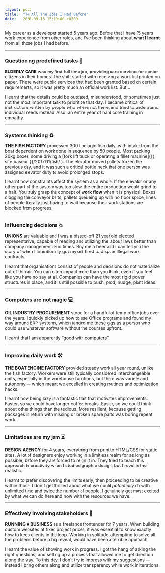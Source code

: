 ```yaml
---
layout: post
title:  "To All The Jobs I Had Before"
date:   2020-09-16 15:00:00 +0200
---
```


My career as a developer started 5 years ago. Before that I have 15 years work experience from other roles, and I‘ve been thinking about **what I learnt** from all those jobs I had before.

---

### Questioning predefined tasks 🤔

**ELDERLY CARE** was my first full time job, providing care services for senior citizens in their homes. The shift started with receiving a work list printed on paper. These were public services that had been granted based on certain requirements, so it was pretty much an official work list. But…

I learnt that the details could be outdated, misunderstood, or sometimes just not the most important task to prioritize that day. I became critical of instructions written by people who where not there, and tried to understand individual needs instead. Also: an entire year of hard core training in empathy.

---

### Systems thinking ♻️

**THE FISH FACTORY** processed 300 t pelagic fish daily, with intake from the boat dependent on work done in sequence by 50 people. Most packing 20kg boxes, some driving a [fork lift truck or operating a fillet machine]({{ site.baseurl }}/2017/11/fish/ ). The elevator moved pallets frozen the previous day, and it was such a critical bottle neck that one person was assigned elevator duty to avoid prolonged stops.

I learnt how constraints affect the system as a whole. If the elevator or any other part of the system was too slow, the entire production would grind to a halt. You truly grasp the concept of **work flow** when it is physical. Boxes clogging the conveyor belts, pallets queueing up with no floor space, lines of people literally just having to wait because their work stations are blocked from progress.

---

### Influencing decisions 💥

**UNIONS** are valuable and I was a pissed-off 21 year old elected representative, capable of reading and utilizing the labour laws better than company management. Fun times. Buy me a beer and I&nbsp;can tell you the story of when I intentionally got myself fired to dispute illegal work contracts.

I learnt that organisations consist of people and decisions do not materialize out of thin air. You can often impact more than you think, even if you feel like you have no say at all. Companies can have the most rigid power structures in place, and it is still possible to push, prod, nudge, plant ideas.

---

### Computers are not magic 💻

**OIL INDUSTRY PROCUREMENT** stood for a handful of temp office jobs over the years. I quickly picked up how to use Office programs and found my way around ERP systems, which landed me these gigs as a person who could use whatever software without the courses upfront.

I learnt that I am apparently “good with computers”.

---

### Improving daily work 🛠

**THE BOAT ENGINE FACTORY** provided steady work all year round, unlike the fish factory. Workers were still typically considered interchangeable units, especially in the warehouse functions, but there was variety and autonomy — which meant we excelled in creating routines and optimization hacks.

I learnt how being lazy is a fantastic trait that motivates improvements. Faster, so we could have longer coffee breaks. Easier, so we could think about other things than the tedious. More resilient, because getting packages in return with missing or broken spare parts was boring repeat work.

---

### Limitations are my jam ⏳

**DESIGN AGENCY** for 4 years, everything from print to HTML/CSS for static sites. A lot of designers enjoy working in a limitless realm for as long as possible, before they are forced to reign it in. They tried to teach this approach to creativity when I studied graphic design, but I revel in the realistic.

I learnt to prefer discovering the limits early, then proceeding to be creative within those. I&nbsp;don't get thrilled about what we could _potentially_ do with unlimited time and twice the number of people. I&nbsp;genuinely get most excited by what we can do here and now with the resources we have.

---

### Effectively involving stakeholders 💬

**RUNNING A BUSINESS** as a freelance frontender for 7 years. When building custom websites at fixed project prices, it was essential to know exactly how to keep clients in the loop. Working in solitude, attempting to solve all the problems before a big reveal, would have been a terrible approach.

I learnt the value of showing work in progress. I got the hang of asking the right questions, and setting up a process that allowed me to get direction along the way. To this day, I don’t try to impress with my suggestions — instead I bring others along and utilize transparency while work in iterations.
